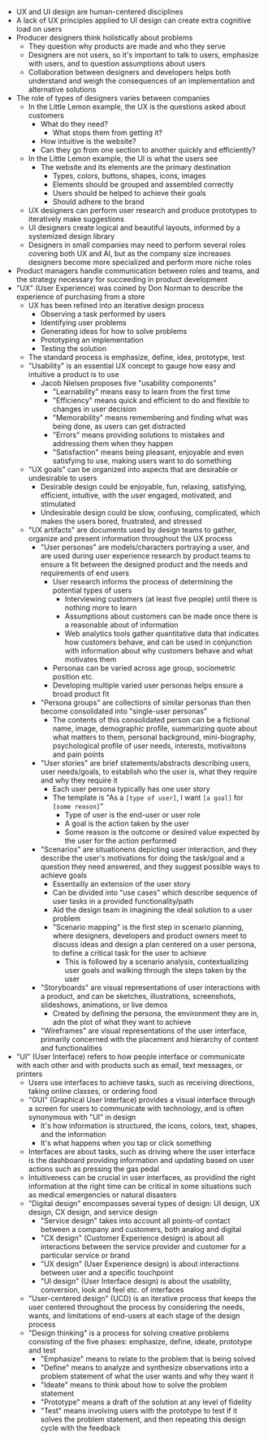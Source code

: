 - UX and UI design are human-centered disciplines
- A lack of UX principles applied to UI design can create extra cognitive load on users
- Producer designers think holistically about problems
  - They question why products are made and who they serve
  - Designers are not users, so it's important to talk to users, emphasize with users, and to question assumptions about users
  - Collaboration between designers and developers helps both understand and weigh the consequences of an implementation and alternative solutions
- The role of types of designers varies between companies
  - In the Little Lemon example, the UX is the questions asked about customers
    - What do they need?
      - What stops them from getting it?
    - How intuitive is the website?
    - Can they go from one section to another quickly and efficiently?
  - In the Little Lemon example, the UI is what the users see
    - The website and its elements are the primary destination
      - Types, colors, buttons, shapes, icons, images
      - Elements should be grouped and assembled correctly
      - Users should be helped to achieve their goals
      - Should adhere to the brand
  - UX designers can perform user research and produce prototypes to iteratively make suggestions
  - UI designers create logical and beautiful layouts, informed by a systemized design library
  - Designers in small companies may need to perform several roles covering both UX and AI, but as the company size increases designers become more specialized and perform more niche roles
- Product managers handle communication between roles and teams, and the strategy necessary for succeeding in product development
- "UX" (User Experience) was coined by Don Norman to describe the experience of purchasing from a store
  - UX has been refined into an iterative design process
    - Observing a task performed by users
    - Identifying user problems
    - Generating ideas for how to solve problems
    - Prototyping an implementation
    - Testing the solution
  - The standard process is emphasize, define, idea, prototype, test
  - "Usability" is an essential UX concept to gauge how easy and intuitive a product is to use
    - Jacob Nielsen proposes five "usability components"
      - "Learnability" means easy to learn from the first time
      - "Efficiency" means quick and efficient to do and flexible to changes in user decision
      - "Memorability" means remembering and finding what was being done, as users can get distracted
      - "Errors" means providing solutions to mistakes and addressing them when they happen
      - "Satisfaction" means being pleasant, enjoyable and even satisfying to use, making users want to do something
  - "UX goals" can be organized into aspects that are desirable or undesirable to users
    - Desirable design could be enjoyable, fun, relaxing, satisfying, efficient, intuitive, with the user engaged, motivated, and stimulated
    - Undesirable design could be slow, confusing, complicated, which makes the users bored, frustrated, and stressed
  - "UX artifacts" are documents used by design teams to gather, organize and present information throughout the UX process
    - "User personas" are models/characters portraying a user, and are used during user experience research by product teams to ensure a fit between the designed product and the needs and requirements of end users
      - User research informs the process of determining the potential types of users
        - Interviewing customers (at least five people) until there is nothing more to learn
        - Assumptions about customers can be made once there is a reasonable about of information
        - Web analytics tools gather quantitative data that indicates how customers behave, and can be used in conjunction with information about why customers behave and what motivates them
      - Personas can be varied across age group, sociometric position etc.
      - Developing multiple varied user personas helps ensure a broad product fit
    - "Persona groups" are collections of similar personas than then become consolidated into "single-user personas"
      - The contents of this consolidated person can be a fictional name, image, demographic profile, summarizing quote about what matters to them, personal background, mini-biography, psychological profile of user needs, interests, motivaitons and pain points
    - "User stories" are brief statements/abstracts describing users, user needs/goals, to establish who the user is, what they require and why they require it
      - Each user persona typically has one user story
      - The template is "As a `[type of user]`, I want `[a goal]` for `[some reason]`"
        - Type of user is the end-user or user role
        - A goal is the action taken by the user
        - Some reason is the outcome or desired value expected by the user for the action performed
    - "Scenarios" are situationens depicting user interaction, and they describe the user's motivations for doing the task/goal and a question they need answered, and they suggest possible ways to achieve goals
      - Essentailly an extension of the user story
      - Can be divided into "use cases" which describe sequence of user tasks in a provided functionality/path
      - Aid the design team in imagining the ideal solution to a user problem
      - "Scenario mapping" is the first step in scenario planning, where designers, developers and product owners meet to discuss ideas and design a plan centered on a user persona, to define a critical task for the user to achieve
        - This is followed by a scenario analysis, contextualizing user goals and walking through the steps taken by the user
    - "Storyboards" are visual representations of user interactions with a product, and can be sketches, illustrations, screenshots, slideshows, animations, or live demos
      - Created by defining the persona, the environment they are in, adn the plot of what they want to achieve
    - "Wireframes" are visual representations of the user interface, primarily concerned with the placement and hierarchy of content and functionalities
- "UI" (User Interface) refers to how people interface or communicate with each other and with products such as email, text messages, or printers
  - Users use interfaces to achieve tasks, such as receiving directions, taking online classes, or ordering food
  - "GUI" (Graphical User Interface) provides a visual interface through a screen for users to communicate with technology, and is often synonymous with "UI" in design
    - It's how information is structured, the icons, colors, text, shapes, and the information
    - It's what happens when you tap or click something
  - Interfaces are about tasks, such as driving where the user interface is the dashboard providing information and updating based on user actions such as pressing the gas pedal
  - Intuitiveness can be crucial in user interfaces, as providind the right information at the right time can be critical in some situations such as medical emergencies or natural disasters
  - "Digital design" encompasses several types of design: UI design, UX design, CX design, and service design
    - "Service design" takes into account all points-of contact between a company and customers, both analog and digital
    - "CX design" (Customer Experience design) is about all interactions between the service provider and customer for a particular service or brand
    - "UX design" (User Experience design) is about interactions between user and a specific touchpoint
    - "UI design" (User Interface design) is about the usability, conversion, look and feel etc. of interfaces
  - "User-centered design" (UCD) is an iterative process that keeps the user centered throughout the process by considering the needs, wants, and limitations of end-users at each stage of the design process
  - "Design thinking" is a process for solving creative problems consisting of the five phases: emphasize, define, ideate, prototype and test
    - "Emphasize" means to relate to the problem that is being solved
    - "Define" means to analyze and synthesize observations into a problem statement of what the user wants and why they want it
    - "Ideate" means to think about how to solve the problem statement
    - "Prototype" means a draft of the solution at any level of fidelity
    - "Test" means involving users with the prototype to test if it solves the problem statement, and then repeating this design cycle with the feedback